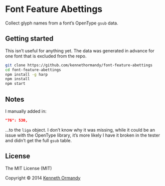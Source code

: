 <!--
[![Header image, 728px wide, @2x for hi-dpi devices.](preview.png)](https://github.com/kennethormandy/font-feature-abetting)

***
-->

# Font Feature Abettings

Collect glyph names from a font’s OpenType `gsub` data.

## Getting started

This isn’t useful for anything yet. The data was generated in advance for one font that is excluded from the repo.

```sh
git clone https://github.com/kennethormandy/font-feature-abettings
cd font-feature-abettings
npm install -g harp
npm install
npm start
```

## Notes

I manually added in:

```json
"76": 530,
```

…to the `liga` object. I don’t know why it was missing, while it could be an issue with the OpenType library, it’s more likely I have it broken in the tester and didn’t get the full `gsub` table.

## License

The MIT License (MIT)

Copyright © 2014 [Kenneth Ormandy](http://kennethormandy.com)
